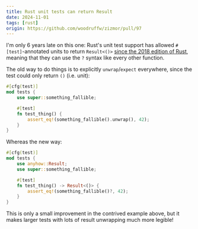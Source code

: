 ```yaml
---
title: Rust unit tests can return Result
date: 2024-11-01
tags: [rust]
origin: https://github.com/woodruffw/zizmor/pull/97
---
```


I'm only 6 years late on this one: Rust's unit test support has allowed
`#[test]`-annotated units to return `Result<()>`
[since the 2018 edition of Rust], meaning that they can use the `?` syntax like
every other function.

The old way to do things is to explicitly `unwrap`/`expect` everywhere,
since the test could only return `()` (i.e. unit):

```rust
#[cfg(test)]
mod tests {
    use super::something_fallible;

    #[test]
    fn test_thing() {
        assert_eq!(something_fallible().unwrap(), 42);
    }
}
```

Whereas the new way:

```rust
#[cfg(test)]
mod tests {
    use anyhow::Result;
    use super::something_fallible;

    #[test]
    fn test_thing() -> Result<()> {
        assert_eq!(something_fallible()?, 42);
    }
}
```

This is only a small improvement in the contrived example above, but it
makes larger tests with lots of result unwrapping much more legible!

[since the 2018 edition of Rust]: https://doc.rust-lang.org/rust-by-example/testing/unit_testing.html#tests-and-
